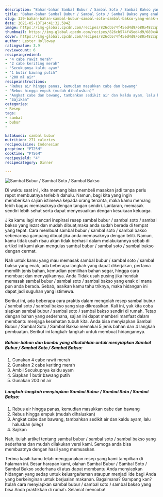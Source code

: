 ```yaml
---
description: "Bahan-bahan Sambal Bubur / Sambal Soto / Sambal Bakso yang enak dan Mudah Dibuat"
title: "Bahan-bahan Sambal Bubur / Sambal Soto / Sambal Bakso yang enak dan Mudah Dibuat"
slug: 339-bahan-bahan-sambal-bubur-sambal-soto-sambal-bakso-yang-enak-dan-mudah-dibuat
date: 2021-05-13T14:41:32.594Z
image: https://img-global.cpcdn.com/recipes/826cb574f45ed4d9/680x482cq70/sambal-bubur-sambal-soto-sambal-bakso-foto-resep-utama.jpg
thumbnail: https://img-global.cpcdn.com/recipes/826cb574f45ed4d9/680x482cq70/sambal-bubur-sambal-soto-sambal-bakso-foto-resep-utama.jpg
cover: https://img-global.cpcdn.com/recipes/826cb574f45ed4d9/680x482cq70/sambal-bubur-sambal-soto-sambal-bakso-foto-resep-utama.jpg
author: Lester Holloway
ratingvalue: 3.9
reviewcount: 6
recipeingredient:
- "4 cabe rawit merah"
- "2 cabe keriting merah"
- "Secukupnya kaldu ayam"
- "1 butir bawang putih"
- "200 ml air"
recipeinstructions:
- "Rebus air hingga panas, kemudian masukkan cabe dan bawang"
- "Rebus hingga empuk (mudah dihaluskan)"
- "Angkat cabe dan bawang, tambahkan sedikit air dan kaldu ayam, lalu haluskan (uleg)"
- "Sajikan"
categories:
- Resep
tags:
- sambal
- bubur
- 

katakunci: sambal bubur  
nutrition: 271 calories
recipecuisine: Indonesian
preptime: "PT25M"
cooktime: "PT56M"
recipeyield: "4"
recipecategory: Dinner

---
```



![Sambal Bubur / Sambal Soto / Sambal Bakso](https://img-global.cpcdn.com/recipes/826cb574f45ed4d9/680x482cq70/sambal-bubur-sambal-soto-sambal-bakso-foto-resep-utama.jpg)

Di waktu  saat ini , kita memang bisa membeli masakan jadi tanpa perlu repot membuatnya terlebih dahulu. Namun, bagi kita yang ingin memberikan sajian istimewa kepada orang tercinta, maka kamu memang lebih bagus memasaknya dengan tangan sendiri. Lantaran, memasak sendiri lebih sehat serta dapat menyesuaikan dengan kesukaan keluarga.

Jika kamu lagi mencari inspirasi resep sambal bubur / sambal soto / sambal bakso yang lezat dan mudah dibuat,maka anda sudah berada di tempat yang tepat. Cara membuat sambal bubur / sambal soto / sambal bakso  sebenarnya gampang dibuat jika anda memasaknya dengan teliti. Namun, kamu tidak usah risau akan tidak berhasil dalam melakukannya 
sebab di artikel ini kami akan mengulas sambal bubur / sambal soto / sambal bakso dengan cermat.  



Nah untuk kamu yang mau memasak sambal bubur / sambal soto / sambal bakso yang enak, ada beberapa langkah yang dapat dikerjakan, pertama memilih jenis bahan, kemudian pemilihan bahan segar, hingga cara membuat dan menyajikannya. Anda Tidak usah pusing jika hendak memasak sambal bubur / sambal soto / sambal bakso yang enak di mana pun anda berada. Sebab, asalkan kamu  tahu triknya, maka hidangan ini dapat jadi suguhan yang istimewa.

Berikut ini, ada beberapa cara praktis  dalam mengolah resep sambal bubur / sambal soto / sambal bakso yang siap dikreasikan. Kali ini, yuk kita coba siapkan sambal bubur / sambal soto / sambal bakso sendiri di rumah. Tetap dengan bahan yang sederhana, sajian ini dapat memberi manfaat dalam membantu menjaga kesehatan tubuh kita. Anda bisa menyiapkan Sambal Bubur / Sambal Soto / Sambal Bakso memakai 5 jenis bahan dan 4 langkah pembuatan. Berikut ini langkah-langkah untuk membuat hidangannya.

<!--inarticleads1-->

##### Bahan-bahan dan bumbu yang dibutuhkan untuk menyiapkan Sambal Bubur / Sambal Soto / Sambal Bakso:

1. Gunakan 4 cabe rawit merah
1. Gunakan 2 cabe keriting merah
1. Ambil Secukupnya kaldu ayam
1. Siapkan 1 butir bawang putih
1. Gunakan 200 ml air




<!--inarticleads2-->

##### Langkah-langkah menyiapkan Sambal Bubur / Sambal Soto / Sambal Bakso:

1. Rebus air hingga panas, kemudian masukkan cabe dan bawang
1. Rebus hingga empuk (mudah dihaluskan)
1. Angkat cabe dan bawang, tambahkan sedikit air dan kaldu ayam, lalu haluskan (uleg)
1. Sajikan




Nah, itulah artikel tentang  sambal bubur / sambal soto / sambal bakso  yang sederhana dan mudah dilakukan versi kami. Semoga anda bisa membuatnya dengan hasil yang memuaskan. 

Terima kasih kamu telah menggunakan resep yang kami tampilkan di halaman ini. Besar harapan kami, olahan  Sambal Bubur / Sambal Soto / Sambal Bakso sederhana di atas dapat membantu Anda menyiapkan hidangan yang sedap untuk keluarga/teman ataupun menjadi ide bagi Anda yang berkeinginan untuk berjualan makanan. Bagaimana? Gampang kan? Itulah cara menyiapkan sambal bubur / sambal soto / sambal bakso yang bisa Anda praktikkan di rumah. Selamat mencoba!

